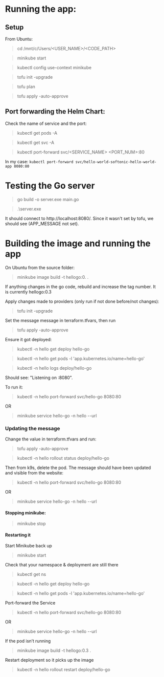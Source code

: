 # Running the app:

## Setup
From Ubuntu:
> cd /mnt/c/Users/<USER_NAME>/<CODE_PATH>

> minikube start

> kubectl config use-context minikube

> tofu init -upgrade

> tofu plan

> tofu apply -auto-approve


## Port forwarding the Helm Chart:

Check the name of service and the port:
> kubectl get pods -A

> kubectl get svc -A

> kubectl port-forward svc/<SERVICE_NAME> <PORT_NUM>:80

In my case: `kubectl port-forward svc/hello-world-softonic-hello-world-app 8080:80`

# Testing the Go server
> go build -o server.exe main.go

> .\server.exe

It should connect to http://localhost:8080/.
Since it wasn't set by tofu, we should see (APP_MESSAGE not set).

# Building the image and running the app

On Ubuntu from the source folder:
> minikube image build -t hellogo:0.<TAG NUM> .

If anything changes in the go code, rebuild and increase the tag number. It is currently hellogo:0.3


Apply changes made to providers (only run if not done before/not changes):
> tofu init -upgrade

Set the message message in terraform.tfvars, then run  
> tofu apply -auto-approve 

Ensure it got deployed:
> kubectl -n hello get deploy hello-go

> kubectl -n hello get pods -l 'app.kubernetes.io/name=hello-go'

> kubectl -n hello logs deploy/hello-go

Should see: "Listening on :8080".

To run it:
> kubectl -n hello port-forward svc/hello-go 8080:80

OR 

> minikube service hello-go -n hello --url

### Updating the message
Change the value in terraform.tfvars and run:
> tofu apply -auto-approve

> kubectl -n hello rollout status deploy/hello-go

Then from k9s, delete the pod. The message should have been updated and visible from the website:
> kubectl -n hello port-forward svc/hello-go 8080:80

OR

> minikube service hello-go -n hello --url

#### Stopping minikube:
> minikube stop

#### Restarting it

Start Minikube back up
> minikube start

Check that your namespace & deployment are still there
> kubectl get ns

> kubectl -n hello get deploy hello-go

> kubectl -n hello get pods -l 'app.kubernetes.io/name=hello-go'

Port-forward the Service
> kubectl -n hello port-forward svc/hello-go 8080:80

OR

> minikube service hello-go -n hello --url

If the pod isn’t running
> minikube image build -t hellogo:0.3 .

Restart deployment so it picks up the image
> kubectl -n hello rollout restart deploy/hello-go